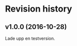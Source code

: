Revision history
=======================================


v1.0.0 (2016-10-28)
---------------------------------------
Lade upp en testversion.

